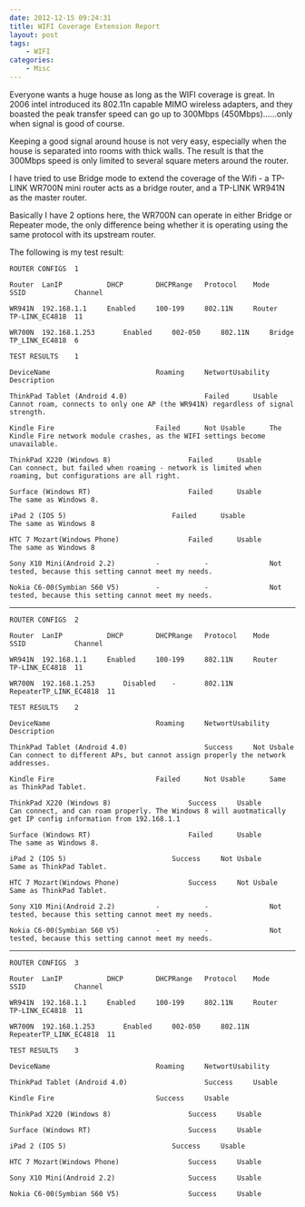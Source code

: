 ```yaml
---
date: 2012-12-15 09:24:31
title: WIFI Coverage Extension Report
layout: post
tags:
    - WIFI
categories:
    - Misc
---
```


Everyone wants a huge house as long as the WIFI coverage is great. In 2006 intel introduced its 802.11n capable MIMO wireless adapters, and they boasted the peak transfer speed can go up to 300Mbps (450Mbps)......only when signal is good of course.

Keeping a good signal around  house is not very easy, especially when the house is separated into rooms with thick walls. The result is that the 300Mbps speed is only limited to several square meters around the router.

I have tried to use Bridge mode to extend the coverage of the Wifi - a TP-LINK WR700N mini router acts as a bridge router, and a TP-LINK WR941N as the master router.

Basically I have 2 options here, the WR700N can operate in either Bridge or Repeater mode, the only difference being whether it is operating using the same protocol with its upstream router.

The following is my test result:

	ROUTER CONFIGS	1

	Router	LanIP			DHCP		DHCPRange	Protocol	Mode	SSID			Channel

	WR941N	192.168.1.1		Enabled		100-199		802.11N		Router	TP-LINK_EC4818	11

	WR700N	192.168.1.253		Enabled		002-050		802.11N		Bridge	TP_LINK_EC4818	6

	TEST RESULTS 	1
	
	DeviceName							Roaming		NetwortUsability	Description

	ThinkPad Tablet (Android 4.0)					Failed		Usable			Cannot roam, connects to only one AP (the WR941N) regardless of signal strength.

	Kindle Fire							Failed		Not Usable		The Kindle Fire network module crashes, as the WIFI settings become unavailable.

	ThinkPad X220 (Windows 8)					Failed		Usable			Can connect, but failed when roaming - network is limited when roaming, but configurations are all right.

	Surface (Windows RT)						Failed		Usable			The same as Windows 8.

	iPad 2 (IOS 5)							Failed		Usable			The same as Windows 8

	HTC 7 Mozart(Windows Phone)					Failed 		Usable 			The same as Windows 8

	Sony X10 Mini(Android 2.2)			- 			-				Not tested, because this setting cannot meet my needs.

	Nokia C6-00(Symbian S60 V5)			-			-				Not tested, because this setting cannot meet my needs.



----------------------------

	ROUTER CONFIGS	2

	Router	LanIP			DHCP		DHCPRange	Protocol	Mode	SSID			Channel

	WR941N	192.168.1.1		Enabled		100-199		802.11N		Router	TP-LINK_EC4818	11

	WR700N	192.168.1.253		Disabled	-		802.11N		RepeaterTP_LINK_EC4818	11
	
	TEST RESULTS 	2
	
	DeviceName							Roaming		NetwortUsability	Description

	ThinkPad Tablet (Android 4.0)					Success		Not Usbale		Can connect to different APs, but cannot assign properly the network addresses.

	Kindle Fire							Failed		Not Usable		Same as ThinkPad Tablet.

	ThinkPad X220 (Windows 8)					Success		Usable			Can connect, and can roam properly. The Windows 8 will auotmatically get IP config information from 192.168.1.1
		
	Surface (Windows RT)						Failed		Usable			The same as Windows 8.

	iPad 2 (IOS 5)							Success		Not Usbale		Same as ThinkPad Tablet.

	HTC 7 Mozart(Windows Phone)					Success		Not Usbale		Same as ThinkPad Tablet.

	Sony X10 Mini(Android 2.2)			- 			-				Not tested, because this setting cannot meet my needs.

	Nokia C6-00(Symbian S60 V5)			-			-				Not tested, because this setting cannot meet my needs.
	


----------------------------

	ROUTER CONFIGS	3

	Router	LanIP			DHCP		DHCPRange	Protocol	Mode	SSID			Channel

	WR941N	192.168.1.1		Enabled		100-199		802.11N		Router	TP-LINK_EC4818	11

	WR700N	192.168.1.253		Enabled		002-050		802.11N		RepeaterTP_LINK_EC4818	11
	
	TEST RESULTS 	3 
	
	DeviceName							Roaming		NetwortUsability	

	ThinkPad Tablet (Android 4.0)					Success		Usable			

	Kindle Fire							Success		Usable			

	ThinkPad X220 (Windows 8)					Success		Usable				

	Surface (Windows RT)						Success		Usable				

	iPad 2 (IOS 5)							Success		Usable			

	HTC 7 Mozart(Windows Phone)					Success		Usable			

	Sony X10 Mini(Android 2.2)					Success		Usable				

	Nokia C6-00(Symbian S60 V5)					Success		Usable			


